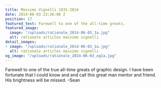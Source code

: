 ```yaml
---
title: Massimo Vignelli 1931-2014
date: 2014-06-03 23:26:00 Z
position: 17
featured_text: Farewell to one of the all-time greats.
featured_image:
  image: "/uploads/rationale_2014-06-03_1a.jpg"
  alt: rationale articles massimo vignelli
detail_images:
- image: "/uploads/rationale_2014-06-03_1a.jpg"
  alt: rationale articles massimo vignelli
og_image: "/uploads/rationale_2014-06-03_og1a.jpg"
---
```


Farewell to one of the true all-time greats of graphic design. I have been fortunate that I could know and and call this great man mentor and friend. His brightness will be missed. –Sean